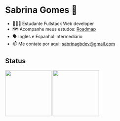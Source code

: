 # Sabrina Gomes 👋

- 👩🏼‍💻 Estudante Fullstack Web developer
- 🗺️ Acompanhe meus estudos: [Roadmap](https://github.com/sabrinagomesb/roadmap)
- 🗣️ Inglês e Espanhol intermediário
- 📫 Me contate por aqui: sabrinagbdev@gmail.com

## Status

<div>
  <img src="https://api.githubtrends.io/user/svg/sabrinagomesb/langs?time_range=one_year&include_private=True&loc_metric=changed&compact=True&theme=dark" height="150px" />
  <img src="https://github-readme-stats.vercel.app/api?username=sabrinagomesb&show_icons=true&theme=onedark" height="150px" />
</div>
